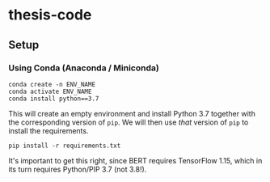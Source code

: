 # thesis-code

## Setup

### Using Conda (Anaconda / Miniconda)

```
conda create -n ENV_NAME
conda activate ENV_NAME
conda install python==3.7
```

This will create an empty environment and install Python 3.7 together with the corresponding version of `pip`. We will then use _that_ version of `pip` to install the requirements.

```
pip install -r requirements.txt
```

It's important to get this right, since BERT requires TensorFlow 1.15, which in its turn requires Python/PIP 3.7 (not 3.8!).
